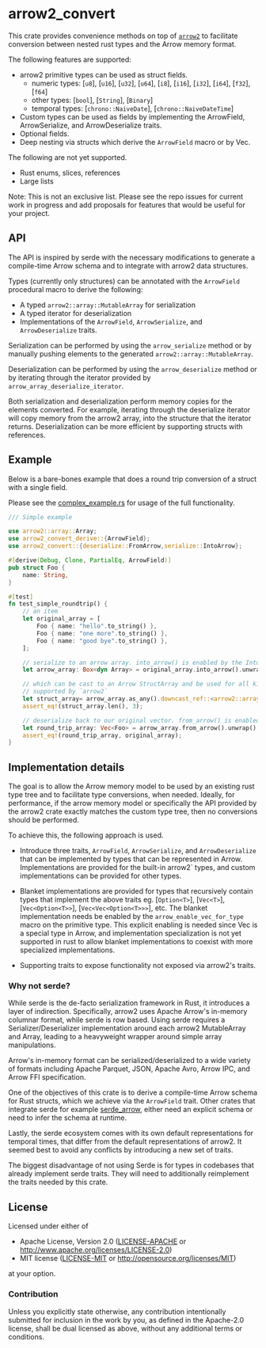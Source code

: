 # arrow2_convert

This crate provides convenience methods on top of [`arrow2`](https://github.com/jorgecarleitao/arrow2) to facilitate conversion between nested rust types and the Arrow memory format.  

The following features are supported:

- arrow2 primitive types can be used as struct fields.
    - numeric types: [`u8`], [`u16`], [`u32`], [`u64`], [`i8`], [`i16`], [`i32`], [`i64`], [`f32`], [`f64`]
    - other types: [`bool`], [`String`], [`Binary`]
    - temporal types: [`chrono::NaiveDate`], [`chrono::NaiveDateTime`]
- Custom types can be used as fields by implementing the ArrowField, ArrowSerialize, and ArrowDeserialize traits.
- Optional fields.
- Deep nesting via structs which derive the `ArrowField` macro or by Vec<T>.

The following are not yet supported. 

- Rust enums, slices, references
- Large lists

Note: This is not an exclusive list. Please see the repo issues for current work in progress and add proposals for features that would be useful for your project.

## API

The API is inspired by serde with the necessary modifications to generate a compile-time Arrow schema and to integrate with arrow2 data structures.

Types (currently only structures) can be annotated with the `ArrowField` procedural macro to derive the following:

- A typed `arrow2::array::MutableArray` for serialization
- A typed iterator for deserialization
- Implementations of the `ArrowField`, `ArrowSerialize`, and `ArrowDeserialize` traits.

Serialization can be performed by using the `arrow_serialize` method or by manually pushing elements to the generated `arrow2::array::MutableArray`.

Deserialization can be performed by using the `arrow_deserialize` method or by iterating through the iterator provided by `arrow_array_deserialize_iterator`.

Both serialization and deserialization perform memory copies for the elements converted. For example, iterating through the deserialize iterator will copy memory from the arrow2 array, into the structure that the iterator returns. Deserialization can be more efficient by supporting structs with references.

## Example

Below is a bare-bones example that does a round trip conversion of a struct with a single field. 

Please see the [complex_example.rs](./arrow2_convert/tests/complex_example.rs) for usage of the full functionality.

```rust
/// Simple example

use arrow2::array::Array;
use arrow2_convert_derive::{ArrowField};
use arrow2_convert::{deserialize::FromArrow,serialize::IntoArrow};

#[derive(Debug, Clone, PartialEq, ArrowField)]
pub struct Foo {
    name: String,
}

#[test]
fn test_simple_roundtrip() {
    // an item
    let original_array = [
        Foo { name: "hello".to_string() },
        Foo { name: "one more".to_string() },
        Foo { name: "good bye".to_string() },
    ];

    // serialize to an arrow array. into_arrow() is enabled by the IntoArrow trait
    let arrow_array: Box<dyn Array> = original_array.into_arrow().unwrap();

    // which can be cast to an Arrow StructArray and be used for all kinds of IPC, FFI, etc.
    // supported by `arrow2`
    let struct_array= arrow_array.as_any().downcast_ref::<arrow2::array::StructArray>().unwrap();
    assert_eq!(struct_array.len(), 3);

    // deserialize back to our original vector. from_arrow() is enabled by the FromArrow trait
    let round_trip_array: Vec<Foo> = arrow_array.from_arrow().unwrap();
    assert_eq!(round_trip_array, original_array);
}
```

## Implementation details

The goal is to allow the Arrow memory model to be used by an existing rust type tree and to facilitate type conversions, when needed. Ideally, for performance, if the arrow memory model or specifically the API provided by the arrow2 crate exactly matches the custom type tree, then no conversions should be performed.

To achieve this, the following approach is used. 

- Introduce three traits, `ArrowField`, `ArrowSerialize`, and `ArrowDeserialize` that can be implemented by types that can be represented in Arrow. Implementations are provided for the built-in arrow2` types, and custom implementations can be provided for other types.

- Blanket implementations are provided for types that recursively contain types that implement the above traits eg. [`Option<T>`], [`Vec<T>`], [`Vec<Option<T>>`], [`Vec<Vec<Option<T>>>`], etc. The blanket implementation needs be enabled by the `arrow_enable_vec_for_type` macro on the primitive type. This explicit enabling is needed since Vec<u8> is a special type in Arrow, and implementation specialization is not yet supported in rust to allow blanket implementations to coexist with more specialized implementations.

- Supporting traits to expose functionality not exposed via arrow2's traits.

### Why not serde?

While serde is the de-facto serialization framework in Rust, it introduces a layer of indirection.
Specifically, arrow2 uses Apache Arrow's in-memory columnar format, while serde is row based. Using serde requires a Serializer/Deserializer implementation around each arrow2 MutableArray and Array, leading to a heavyweight wrapper around simple array manipulations.

Arrow's in-memory format can be serialized/deserialized to a wide variety of formats including Apache Parquet, JSON, Apache Avro, Arrow IPC, and Arrow FFI specification.

One of the objectives of this crate is to derive a compile-time Arrow schema for Rust structs, which we achieve via the `ArrowField` trait.
Other crates that integrate serde for example [serde_arrow](https://github.com/chmp/serde_arrow), 
either need an explicit schema or need to infer the schema at runtime.

Lastly, the serde ecosystem comes with its own default representations for temporal times, that differ from the default representations of arrow2. It seemed best to avoid any conflicts by introducing a new set of traits.

The biggest disadvantage of not using Serde is for types in codebases that already implement serde traits.
They will need to additionally reimplement the traits needed by this crate.
## License

Licensed under either of

 * Apache License, Version 2.0 ([LICENSE-APACHE](LICENSE-APACHE) or http://www.apache.org/licenses/LICENSE-2.0)
 * MIT license ([LICENSE-MIT](LICENSE-MIT) or http://opensource.org/licenses/MIT)

at your option.

### Contribution

Unless you explicitly state otherwise, any contribution intentionally submitted for inclusion in the work by you, as defined in the Apache-2.0 license, shall be dual licensed as above, without any additional terms or conditions.
